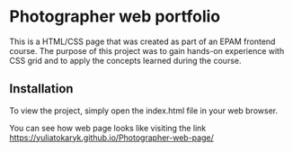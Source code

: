 # Photographer web portfolio
This is a HTML/CSS page that was created as part of an EPAM frontend course. 
The purpose of this project was to gain hands-on experience with CSS grid and to apply the concepts learned during the course.

## Installation 
To view the project, simply open the index.html file in your web browser.

You can see how web page looks like visiting the link https://yuliatokaryk.github.io/Photographer-web-page/ 
